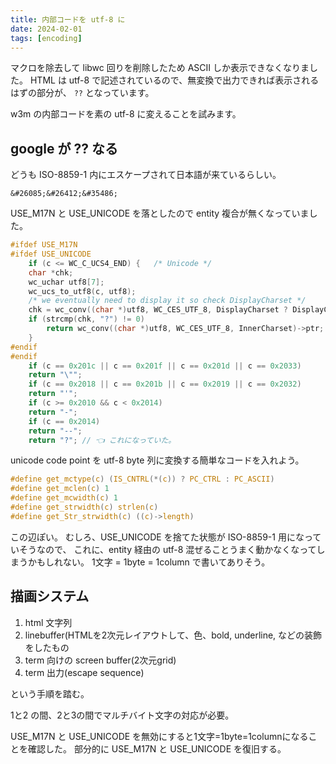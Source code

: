 ```yaml
---
title: 内部コードを utf-8 に
date: 2024-02-01
tags: [encoding]
---
```


マクロを除去して libwc 回りを削除したため ASCII しか表示できなくなりました。
HTML は utf-8 で記述されているので、無変換で出力できれば表示されるはずの部分が、
`??` となっています。

w3m の内部コードを素の utf-8 に変えることを試みます。

<!-- truncate -->

## google が ?? なる

どうも ISO-8859-1 内にエスケープされて日本語が来ているらしい。

```
&#26085;&#26412;&#35486;
```

USE_M17N と USE_UNICODE を落としたので entity 複合が無くなっていました。

```c title="entity.c: conv_entity()"
#ifdef USE_M17N
#ifdef USE_UNICODE
    if (c <= WC_C_UCS4_END) {	/* Unicode */
	char *chk;
	wc_uchar utf8[7];
	wc_ucs_to_utf8(c, utf8);
	/* we eventually need to display it so check DisplayCharset */
	chk = wc_conv((char *)utf8, WC_CES_UTF_8, DisplayCharset ? DisplayCharset : WC_CES_US_ASCII)->ptr;
	if (strcmp(chk, "?") != 0)
	    return wc_conv((char *)utf8, WC_CES_UTF_8, InnerCharset)->ptr;
    }
#endif
#endif
    if (c == 0x201c || c == 0x201f || c == 0x201d || c == 0x2033)
	return "\"";
    if (c == 0x2018 || c == 0x201b || c == 0x2019 || c == 0x2032)
	return "'";
    if (c >= 0x2010 && c < 0x2014)
	return "-";
    if (c == 0x2014)
	return "--";
    return "?"; // 👈 これになっていた。
```

unicode code point を utf-8 byte 列に変換する簡単なコードを入れよう。

```c title="fm.h ISO-8859-1 用？"
#define get_mctype(c) (IS_CNTRL(*(c)) ? PC_CTRL : PC_ASCII)
#define get_mclen(c) 1
#define get_mcwidth(c) 1
#define get_strwidth(c) strlen(c)
#define get_Str_strwidth(c) ((c)->length)
```

この辺ぽい。
むしろ、USE_UNICODE を捨てた状態が ISO-8859-1 用になっていそうなので、
これに、entity 経由の utf-8 混ぜることうまく動かなくなってしまうかもしれない。
1文字 = 1byte = 1column で書いてありそう。

## 描画システム

1. html 文字列
2. linebuffer(HTMLを2次元レイアウトして、色、bold, underline, などの装飾をしたもの
3. term 向けの screen buffer(2次元grid)
4. term 出力(escape sequence)

という手順を踏む。

1と2 の間、2と3の間でマルチバイト文字の対応が必要。

USE_M17N と USE_UNICODE を無効にすると1文字=1byte=1columnになることを確認した。
部分的に USE_M17N と USE_UNICODE を復旧する。

